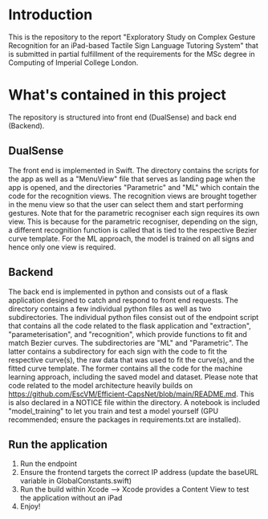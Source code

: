 # Introduction

This is the repository to the report "Exploratory Study on Complex Gesture Recognition for an iPad-based Tactile Sign Language Tutoring System" that is submitted in partial fulfillment of the  requirements for the MSc degree in Computing of Imperial College London.


# What's contained in this project

The repository is structured into front end (DualSense) and back end (Backend).

## DualSense

The front end is implemented in Swift. The directory contains the scripts for the app as well as a "MenuView" file that serves as landing page when the app is opened, and the directories "Parametric" and "ML" which contain the code for the recognition views. The recognition views are brought together in the menu view so that the user can select them and start performing gestures. Note that for the parametric recogniser each sign requires its own view. This is because for the parametric recogniser, depending on the sign, a different recognition function is called that is tied to the respective Bezier curve template. For the ML approach, the model is trained on all signs and hence only one view is required.
 

## Backend

The back end is implemented in python and consists out of a flask application designed to catch and respond to front end requests. The directory contains a few individual python files as well as two subdirectories. The individual python files consist out of the endpoint script that contains all the code related to the flask application and "extraction", "parameterisation", and "recognition", which provide functions to fit and match Bezier curves. The subdirectories are "ML" and "Parametric". The latter contains a subdirectory for each sign with the code to fit the respective curve(s), the raw data that was used to fit the curve(s), and the fitted curve template. The former contains all the code for the machine learning approach, including the saved model and dataset. Please note that code related to the model architecture heavily builds on https://github.com/EscVM/Efficient-CapsNet/blob/main/README.md. This is also declared in a NOTICE file within the directory. A notebook is included "model_training" to let you train and test a model yourself (GPU recommended; ensure the packages in requirements.txt are installed).

## Run the application

1. Run the endpoint
2. Ensure the frontend targets the correct IP address (update the baseURL variable in GlobalConstants.swift)
3. Run the build within Xcode --> Xcode provides a Content View to test the application without an iPad
4. Enjoy!

